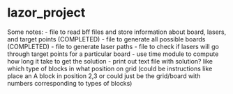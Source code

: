 # lazor_project

Some notes:
    - file to read bff files and store information about board, lasers, and target points (COMPLETED)
    - file to generate all possible boards (COMPLETED)
    - file to generate laser paths
    - file to check if lasers will go through target points for a particular board
    - use time module to compute how long it take to get the solution
    - print out text file with solution? like which type of blocks in what position on grid (could be instructions like place an A block in position 2,3 or could just be the grid/board with numbers corresponding to types of blocks)
